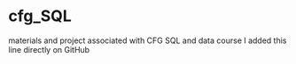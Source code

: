 # cfg_SQL
materials and project associated with CFG SQL and data course
I added this line directly on GitHub
